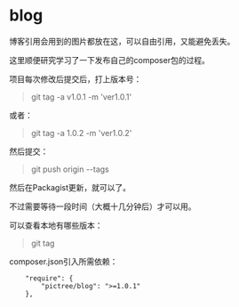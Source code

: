 # blog
博客引用会用到的图片都放在这，可以自由引用，又能避免丢失。 

这里顺便研究学习了一下发布自己的composer包的过程。 

项目每次修改后提交后，打上版本号：

> git tag -a v1.0.1 -m 'ver1.0.1'

或者：

> git tag -a 1.0.2 -m 'ver1.0.2'

然后提交：

> git push origin --tags

然后在Packagist更新，就可以了。

不过需要等待一段时间（大概十几分钟后）才可以用。

可以查看本地有哪些版本：

> git tag

composer.json引入所需依赖：

```
    "require": {
        "pictree/blog": ">=1.0.1"
    },
```
